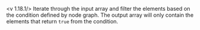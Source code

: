 <v 1.18.1/>
Iterate through the input array and filter the elements based on the condition defined by node graph. The output array will only contain the elements that return `true` from the condition.